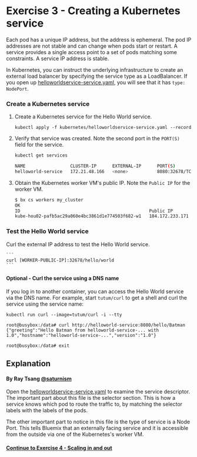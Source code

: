 # Exercise 3 - Creating a Kubernetes service

Each pod has a unique IP address, but the address is ephemeral. The pod IP addresses are not stable and can change when pods start or restart. A service provides a single access point to a set of pods matching some constraints. A service IP address is stable.

In Kubernetes, you can instruct the underlying infrastructure to create an external load balancer by specifying the service type as a LoadBalancer. If you open up [helloworldservice-service.yaml](../guestbook/helloworldservice-service.yaml), you will see that it has `type: NodePort`.

### Create a Kubernetes service

1. Create a Kubernetes service for the Hello World service.

    ```
    kubectl apply -f kubernetes/helloworldservice-service.yaml --record
    ```

2. Verify that service was created. Note the second port in the `PORT(S)` field for the service.

    ```bash
    kubectl get services
    
    NAME                 CLUSTER-IP      EXTERNAL-IP      PORT(S)          AGE
    helloworld-service   172.21.48.166   <none>           8080:32678/TCP   1m
    ```

3. Obtain the Kubernetes worker VM's public IP.  Note the `Public IP` for the worker VM.

    ```bash
    $ bx cs workers my_cluster
    OK
    ID                                                 Public IP         Private IP      Machine Type   State    Status   Zone    Version
    kube-hou02-pafb5ac29a060e4bc3861d1e774503f682-w1   184.172.233.171   10.76.196.127   free           normal   Ready    hou02   1.9.3_1502
    ```


### Test the Hello World service

Curl the external IP address to test the Hello World service.

    ```
    curl [WORKER-PUBLIC-IP]:32678/hello/world
    ```

#### Optional - Curl the service using a DNS name

If you log in to another container, you can access the Hello World service via the DNS name. For example, start `tutum/curl` to get a shell and curl the service using the service name:

```
kubectl run curl --image=tutum/curl -i --tty

root@busybox:/data# curl http://helloworld-service:8080/hello/Batman
{"greeting":"Hello Batman from helloworld-service-... with 1.0","hostname":"helloworld-service-...","version":"1.0"}

root@busybox:/data# exit
```

## Explanation
#### By Ray Tsang [@saturnism](https://twitter.com/saturnism)

Open the [helloworldservice-service.yaml](helloworldservice-service.yaml) to examine the service descriptor. The important part about this file is the selector section. This is how a service knows which pod to route the traffic to, by matching the selector labels with the labels of the pods.

The other important part to notice in this file is the type of service is a Node Port.  This tells Bluemix that an externally facing service and it is accessible from the outside via one of the Kubernetes's worker VM.

#### [Continue to Exercise 4 - Scaling in and out](../exercise-4/README.md)

